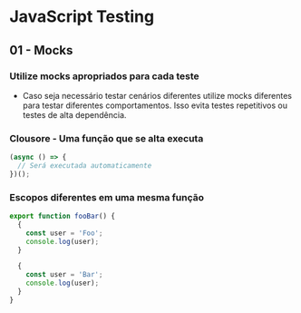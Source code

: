 # JavaScript Testing

## 01 - Mocks

### Utilize mocks apropriados para cada teste

- Caso seja necessário testar cenários diferentes utilize mocks diferentes para testar diferentes comportamentos. Isso evita testes repetitivos ou testes de alta dependência.

### Clousore - Uma função que se alta executa

```javascript
(async () => {
  // Será executada automaticamente
})();
```

### Escopos diferentes em uma mesma função

```javascript
export function fooBar() {
  {
    const user = 'Foo';
    console.log(user);
  }

  {
    const user = 'Bar';
    console.log(user);
  }
}
```
